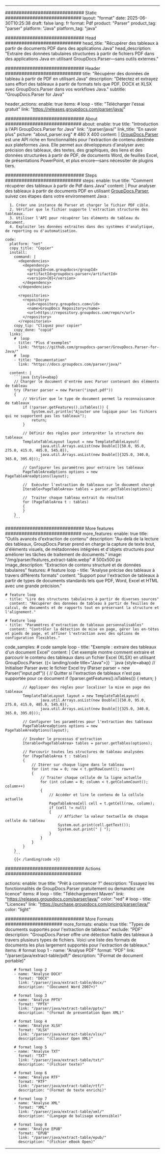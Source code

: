 


---
############################# Static ############################
layout: "format"
date:  2025-06-30T10:25:38
draft: false
lang: fr
format: Pdf
product: "Parser"
product_tag: "parser"
platform: "Java"
platform_tag: "java"

############################# Head ############################
head_title: "Récupérer des tableaux à partir de documents PDF dans des applications Java"
head_description: "Extraire des données tabulaires structurées à partir de fichiers PDF dans des applications Java en utilisant GroupDocs.Parser—sans outils externes."

############################# Header ############################
title: "Récupérer des données de tableau à partir de PDF en utilisant Java" 
description: "Détectez et extrayez sans effort des tableaux à partir de formats tels que PDF, DOCX et XLSX avec GroupDocs.Parser dans vos workflows Java."
subtitle: "GroupDocs.Parser for Java" 

header_actions:
  enable: true
  items:
    #  loop
    - title: "Télécharger l'essai gratuit"
      link: "https://releases.groupdocs.com/parser/java/"
      
############################# About ############################
about:
    enable: true
    title: "Introduction à l'API GroupDocs.Parser for Java"
    link: "/parser/java/"
    link_title: "En savoir plus"
    picture: "about_parser.svg" # 480 X 400
    content: |
       [GroupDocs.Parser](/parser/java/) est une API riche en fonctionnalités pour l'extraction de contenu destinée aux plateformes Java. Elle permet aux développeurs d'analyser avec précision des tableaux, des textes, des graphiques, des liens et des données structurées à partir de PDF, de documents Word, de feuilles Excel, de présentations PowerPoint, et plus encore—sans nécessiter de plugins tiers.

############################# Steps ############################
steps:
    enable: true
    title: "Comment récupérer des tableaux à partir de Pdf dans Java"
    content: |
      Pour analyser des tableaux à partir de documents PDF en utilisant [GroupDocs.Parser](/parser/java/), suivez ces étapes dans votre environnement Java :
      
      1. Créer une instance de Parser et charger le fichier PDF cible.
      2. Vérifier que le fichier supporte l'extraction structurée des tableaux.
      3. Utiliser l'API pour récupérer les éléments de tableau du document.
      4. Exploiter les données extraites dans des systèmes d'analytique, de reporting ou d'automatisation.
   
    code:
      platform: "net"
      copy_title: "Copier"
      install:
        command: |
          <dependencies>
            <dependency>
              <groupId>com.groupdocs</groupId>
              <artifactId>groupdocs-parser</artifactId>
              <version>{0}</version>
            </dependency>
          </dependencies>

          <repositories>
            <repository>
              <id>repository.groupdocs.com</id>
              <name>GroupDocs Repository</name>
              <url>https://repository.groupdocs.com/repo/</url>
            </repository>
          </repositories>
        copy_tip: "Cliquez pour copier"
        copy_done: "copié"
      links:
        #  loop
        - title: "Plus d'exemples"
          link: "https://github.com/groupdocs-parser/GroupDocs.Parser-for-Java/"
        #  loop
        - title: "Documentation"
          link: "https://docs.groupdocs.com/parser/java/"
          
      content: |
        ```java {style=abap}
        // Charger le document d'entrée avec Parser contenant des éléments de tableau
        try (Parser parser = new Parser("input.pdf"))
        {
            // Vérifier que le type de document permet la reconnaissance de tableaux
            if (!parser.getFeatures().isTables()) {
                System.out.println("Ajouter une logique pour les fichiers qui ne supportent pas les tableaux");
                return;
            }

            // Définir des règles pour interpréter la structure des tableaux
            TemplateTableLayout layout = new TemplateTableLayout(
                    java.util.Arrays.asList(new Double[]{50.0, 95.0, 275.0, 415.0, 485.0, 545.0}),
                    java.util.Arrays.asList(new Double[]{325.0, 340.0, 365.0, 395.0}));

            // Configurer les paramètres pour extraire les tableaux
            PageTableAreaOptions options = new PageTableAreaOptions(layout);

            //  Exécuter l'extraction de tableaux sur le document chargé
            Iterable<PageTableArea> tables = parser.getTables(options);

            //  Traiter chaque tableau extrait du résultat
            for (PageTableArea t : tables) 
            {
            }
        }
        ```            

############################# More features ############################
more_features:
  enable: true
  title: "Outils avancés d'extraction de contenu"
  description: "Au-delà de la lecture des tableaux, GroupDocs.Parser prend en charge la capture de texte brut, d'éléments visuels, de métadonnées intégrées et d'objets structurés pour améliorer les tâches de traitement de documents."
  image: "/img/parser/features_extract-table.webp" # 500x500 px
  image_description: "Extraction de contenu structuré et de données tabulaires"
  features:
    # feature loop
    - title: "Analyse précise des tableaux à travers différents formats"
      content: "Support pour l'extraction de tableaux à partir de types de documents standards tels que PDF, Word, Excel et HTML avec une grande précision."

    # feature loop
    - title: "Lire des structures tabulaires à partir de diverses sources"
      content: "Récupérer des données de tableau à partir de feuilles de calcul, de documents et de rapports tout en préservant la structure et l'alignement."

    # feature loop
    - title: "Paramètres d'extraction de tableaux personnalisables"
      content: "Contrôler la détection de mise en page, gérer les en-têtes et pieds de page, et affiner l'extraction avec des options de configuration flexibles."
      
  code_samples:
    # code sample loop
    - title: "Exemple : extraire des tableaux d'un document Excel"
      content: |
        Cet exemple montre comment extraire et parcourir le contenu des tableaux dans un fichier Excel (XLSX) en utilisant GroupDocs.Parser.
        {{< landing/code title="Java">}}
        ```java {style=abap}
        //  Initialiser Parser avec le fichier Excel
        try (Parser parser = new Parser("input.pdf"))
        {
            // Quitter si l'extraction de tableaux n'est pas supportée pour ce document
            if (!parser.getFeatures().isTables())
            {
                return;
            }

            // Appliquer des règles pour localiser la mise en page des tableaux
            TemplateTableLayout layout = new TemplateTableLayout(
                    java.util.Arrays.asList(new Double[]{50.0, 95.0, 275.0, 415.0, 485.0, 545.0}),
                    java.util.Arrays.asList(new Double[]{325.0, 340.0, 365.0, 395.0}));

            // Configurer les paramètres pour l'extraction des tableaux
            PageTableAreaOptions options = new PageTableAreaOptions(layout);

            // Invoker le processus d'extraction
            Iterable<PageTableArea> tables = parser.getTables(options);

            // Parcourir toutes les structures de tableau analysées
            for (PageTableArea t : tables)
            {
                // Itérer sur chaque ligne dans le tableau
                for (int row = 0; row < t.getRowCount(); row++)
                {
                    // Traiter chaque cellule de la ligne actuelle
                    for (int column = 0; column < t.getColumnCount(); column++) 
                    {
                        // Accéder et lire le contenu de la cellule actuelle
                        PageTableAreaCell cell = t.getCell(row, column);
                        if (cell != null)
                        {
                            // Afficher la valeur textuelle de chaque cellule du tableau
                            System.out.print(cell.getText());
                            System.out.print(" | ");
                        }
                    }
                }
            }
        }
        ```
        {{< /landing/code >}}


############################# Actions ############################

actions:
  enable: true
  title: "Prêt à commencer ?"
  description: "Essayez les fonctionnalités de GroupDocs.Parser gratuitement ou demandez une licence"
  items:
    #  loop
    - title: "Téléchargement Maven"
      link: "https://releases.groupdocs.com/parser/java/"
      color: "red"
        #  loop
    - title: "Licences"
      link: "https://purchase.groupdocs.com/pricing/parser/java/"
      color: "light"


############################# More Formats #####################
more_formats:
    enable: true
    title: "Types de documents supportés pour l'extraction de tableaux"
    exclude: "PDF"
    description: "GroupDocs.Parser offre une détection fiable des tableaux à travers plusieurs types de fichiers. Voici une liste des formats de documents les plus largement supportés pour l'extraction de tableaux."
    items: 
        # format loop 1
        - name: "Analyse PDF"
          format: "PDF"
          link: "/parser/java/extract-table/pdf/"
          description: "(Format de document portable)"
          
        # format loop 2
        - name: "Analyse DOCX"
          format: "DOCX"
          link: "/parser/java/extract-table/docx/"
          description: "(Document Word 2007+)"
          
        # format loop 3
        - name: "Analyse PPTX"
          format: "PPTX"
          link: "/parser/java/extract-table/pptx/"
          description: "(Format de présentation Open XML)"
          
        # format loop 4
        - name: "Analyse XLSX"
          format: "XLSX"
          link: "/parser/java/extract-table/xlsx/"
          description: "(Classeur Open XML)"
          
        # format loop 5
        - name: "Analyse TXT"
          format: "TXT"
          link: "/parser/java/extract-table/txt/"
          description: "(Fichier texte)"
          
        # format loop 6
        - name: "Analyse RTF"
          format: "RTF"
          link: "/parser/java/extract-table/rtf/"
          description: "(Format de texte enrichi)"
          
        # format loop 7
        - name: "Analyse XML"
          format: "XML"
          link: "/parser/java/extract-table/xml/"
          description: "(Langage de balisage extensible)"
          
        # format loop 8
        - name: "Analyse EPUB"
          format: "EPUB"
          link: "/parser/java/extract-table/epub/"
          description: "(Fichier eBook Open)"
         
          

---
